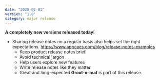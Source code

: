 ```yaml
---
date: "2020-02-01"
version: "1.0"
category: major release
---
```


**A completely new versions released today!**

- Sharing release notes on a regular basis also helps set the right expectations. 
  https://www.appcues.com/blog/release-notes-examples
  - Keep product release notes brief
  - Avoid technical jargon
  - Help users explore new features
  - Write release notes like they matter
  - Great and long-expected **Groot-o-mat** is part of this release.

